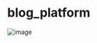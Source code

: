 # blog_platform
![image](https://github.com/morpheus228/blog_platform/assets/94160231/3a4f62ea-325e-4fb3-b898-0c6b903a5c84)
